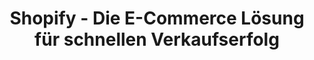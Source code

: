 ---
title: "Shopify - Die E-Commerce Lösung für schnellen Verkaufserfolg"
name: Shopify
category: shops
icon: "logos:shopify"
description: "Shopify ist eine All-in-One E-Commerce Plattform zum einfachen Erstellen und Verwalten von Online-Shops und Marken."

benefits:
- title: "Schnelle Einrichtung" 
  description: "Der Shop kann in kürzester Zeit erstellt und individualisiert werden."
  icon: "mdi:cart-plus" 
- title: "Hohe Anpassbarkeit"
  description: "Über Themes und Apps lässt sich Funktionalität einfach erweitern."
  icon: "mdi:puzzle-outline"
- title: "Integrierte Zahlung"
  description: "Beliebte Zahlungsanbieter sind direkt integriert."
  icon: "mdi:credit-card-settings-outline"
- title: "SEO-Optimierung"
  description: "Tools für SEO, Social Media und Email-Marketing sind integriert."
  icon: "mdi:magnify"
- title: "Mobile Optimierung"
  description: "Shopify Shops und Themes sind automatisch Mobile-optimiert."
  icon: "mdi:cellphone"
- title: "Verkauf über Soziale Medien"
  description: "Produkte können direkt über Facebook oder Instagram verkauft werden."
  icon: "mdi:facebook"
  
ctaLabel: "Jetzt Shopify testen"

whyChooseTool:
  eyebrow: "Warum Sie Shopify für Ihren Online-Shop wählen sollten"
  heading: "Schneller Verkaufserfolg ohne technischen Aufwand"
  advantages: "Mit Shopify können Sie in kürzester Zeit einen voll funktionsfähigen Online-Shop erstellen, ohne Programmierkenntnisse."
  useCases:
  - title: "Branded Shop"
    description: "Ideal geeignet um die eigene Marke und Produkte im Web zu präsentieren."
    icon: "mdi:storefront"
  - title: "Dropshipping"
    description: "Shopify integriert sich gut mit Dropshipping, z.B. über Oberlo."
    icon: "mdi:shopping"
  - title: "Multichannel"
    description: "Omnichannel-Vertrieb ist möglich über POS, Social Media, Amazon und mehr."
    icon: "mdi:cart-outline"
  - title: "Pop-up Stores"  
    description: "Shopify ermöglicht einfach einzurichtende Pop-up Stores und Marktplätze."
    icon: "mdi:tent"
  - title: "Abos und wiederkehrender Verkauf"
    description: "Abonnements und wiederkehrende Zahlungen sind einfach umsetzbar."
    icon: "mdi:calendar-repeat"
  - title: "Digital Downloads"
    description: "Digitale Güter wie E-Books, Online-Kurse etc. können verkauft werden."
    icon: "mdi:download"
  - title: "Crowdfunding"
    description: "Shopify lässt sich als Crowdfunding-Plattform verwenden."
    icon: "mdi:account-group"
  - title: "Marktplatz"
    description: "Auf Shopify lassen sich auch Marktplätze mit mehreren Anbietern realisieren."
    icon: "mdi:store"

featureOverview:
  mainFeatures:
  - Shop-Setup und Design
  - Zahlungsabwicklung
  - Marketing Tools 
  - Multi-Channel Vertrieb
  - API und Automatisierung
  - Analytics und Reporting
  integrationOptions:
  - Social Media Integration 
  - ERP Systeme
  - Produktinformationssysteme
  - Marktplätze und Preisvergleiche
  - Fulfillment und Logistik  

customerReviewsOrSuccessStories:
- reviewOrStory: "Shopify hat es uns ermöglicht, mit sehr geringem Aufwand einen hochprofessionellen Online-Shop zu erstellen und zu betreiben."
- reviewOrStory: "Durch Shopify konnten wir endlich unsere Produkte auch online verkaufen - das war ein echter Umsatz-Booster!"

ctaSection:
  actionCall: "Steigern Sie Ihre Verkäufe mit einem Shopify Online-Shop"
  actionLabel: "Jetzt beraten lassen"
  
faq:
  heading: "Häufig gestellte Fragen"
  questions:
  - question: "Kann man Shopify auch ohne Programmierkenntnisse nutzen?"
    answer: "Definitiv. Über das User Interface können alle Einstellungen vorgenommen werden."
  - question: "Wie kann man Zahlungen abwickeln?"
    answer: "Beliebte Payment Provider sind bereits integriert. Eigene Payment Apps können ergänzt werden."
  - question: "Kann man mit Shopify auch im B2B Bereich verkaufen?"
    answer: "Ja, über Apps lassen sich auch Workflows für B2B Kunden und Händler abbilden."
  - question: "Lässt sich mein existierender Shop umziehen?"
    answer: "Ja, über die Migration-Tools können auch bestehende Shops einfach zu Shopify migriert werden."
  - question: "Wie kann ich mit Shopify Fulfillment abbilden?"
    answer: "Über diverse Apps kann die Anbindung an Logistikdienstleister und Warenwirtschaft erfolgen."
  - question: "Kann ich auch ein Marktplatzmodell umsetzen?"
    answer: "Ja, das ist möglich. Mehrere Anbieter können auf einer Shopify-Basis verkaufen."
  - question: "Wie viel Freiheit gibt es bei Design und Setup?"
    answer: "Über zahlreiche kostenlose und kostenpflichtige Themes sind alle Designs möglich."
  - question: "Wie kann ich mit Shopify meinen Umsatz steigern?"
    answer: "Zahlreiche Marketing-Features, Apps und Integrationen unterstützen Up- und Cross-Selling."
  - question: "Lässt sich Shopify auch in meiner Nische nutzen?"
    answer: "Ja, Shopify ist vielseitig einsetzbar - von Standard bis zu speziellen Anwendungsfällen."
  - question: "Kann man Shopify unverbindlich testen?"
    answer: "Ja, ein kostenloser Trial-Zugang ermöglicht die unverbindliche Erstellung eines Test-Shops."
  
---